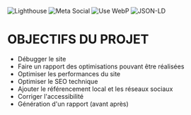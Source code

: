 ![Lighthouse](https://img.shields.io/badge/Use-Lighthouse-green)
![Meta Social](https://img.shields.io/badge/Add%20Code%20Meta-Social%20Media-orange)
![Use WebP](https://img.shields.io/badge/Use-WebP-red)
![JSON-LD](https://img.shields.io/badge/Use-JSON--LD-yellow)

# OBJECTIFS DU PROJET
- Débugger le site
- Faire un rapport des optimisations pouvant être réalisées
- Optimiser les performances du site
- Optimiser le SEO technique
- Ajouter le référencement local et les réseaux sociaux
- Corriger l'accessibilité
- Génération d'un rapport (avant après)
